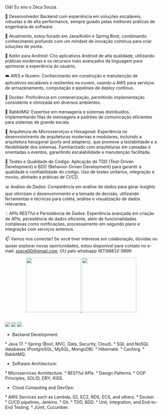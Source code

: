 Olá! Eu sou o Zeca Souza.

🔭 Desenvolvedor Backend com experiência em soluções escaláveis, robustas e de alta performance, sempre guiado pelas melhores práticas de engenharia de software.

🌱 Atualmente, estou focado em Java/Kotlin e Spring Boot, combinando conhecimento profundo com um mindset de inovação contínua para criar soluções de ponta.

📱 Kotlin para Android: Crio aplicativos Android de alta qualidade, utilizando práticas modernas e os recursos mais avançados da linguagem para aprimorar a experiência do usuário.

☁️ AWS e Nuvem: Conhecimento em construção e manutenção de aplicativos escaláveis e resilientes na nuvem, usando a AWS para serviços de armazenamento, computação e pipelines de deploy contínuo.

🐳 Docker: Proficiência em contenerização, permitindo implementação consistente e otimizada em diversos ambientes.

🐇 RabbitMQ: Expertise em mensageria e sistemas distribuídos, implementando filas de mensagens e padrões de comunicação eficientes para sistemas de grande escala.

🚀 Arquitetura de Microsserviços e Hexagonal: Experiência no desenvolvimento de arquiteturas modernas e modulares, incluindo a arquitetura hexagonal (ports and adapters), que promove a testabilidade e a flexibilidade dos sistemas. Familiarizado com arquiteturas em camadas e orientadas a eventos, garantindo escalabilidade e manutenção facilitada.

🧪 Testes e Qualidade de Código: Aplicação de TDD (Test-Driven Development) e BDD (Behavior-Driven Development) para garantir a qualidade e confiabilidade do código. Uso de testes unitários, integração e mocks, alinhado a práticas de CI/CD.

📊 Análise de Dados: Competência em análise de dados para gerar insights que otimizam o desenvolvimento e a tomada de decisão, utilizando ferramentas e técnicas para coleta, análise e visualização de dados relevantes.

💡 APIs RESTful e Persistência de Dados: Experiência avançada em criação de APIs, persistência de dados eficiente, além de funcionalidades complexas como notificações, processamento em segundo plano e integração com serviços externos.

📫 Vamos nos conectar! Se você tiver interesse em colaboração, dúvidas ou quiser explorar novas oportunidades, estou disponível para contato no e-mail: szeca00@gmail.com. OU pelo whatsapp (87)98832-8999

<div align="center">
  <a href="https://github.com/ZecaSouza">
  <img height="180em" src="https://github-readme-stats.vercel.app/api?username=ZecaSouza&show_icons=true&theme=dark&include_all_commits=true&count_private=true"/>
  <img height="180em" src="https://github-readme-stats.vercel.app/api/top-langs/?username=ZecaSouza&layout=compact&langs_count=7&theme=dark"/>
</div>
  
   ##
  
<div>
    <a href = "https://wa.me/<+5587988328999>"><img src="https://img.shields.io/badge/WhatsApp-25D366?style=for-the-badge&logo=whatsapp&logoColor=white" target="_blank"></a>
    <a href = "mailto:contato.zecasouza@gmail.com"><img src="https://img.shields.io/badge/Gmail-D14836?style=for-the-badge&logo=gmail&logoColor=white" target="_blank"></a>
    <a href="https://www.linkedin.com/in/jose-emanuel-borges-de-souza-1711771b6/" target="_blank"><img src="https://img.shields.io/badge/LinkedIn-0077B5?style=for-the-badge&logo=linkedin&logoColor=white" target="_blank"></a>
</div>


- Backend Development:

° Java 17.
° Spring (Boot, MVC, Data, Security, Cloud).
° SQL and NoSQL databases (PostgreSQL, MySQL, MongoDB).
° Hibernate.
° Caching.
° RabbitMQ.

- Software Architecture:

° Microservices Architecture.
° RESTful APIs.
° Design Patterns.
° OOP Principles, SOLID, DRY, KISS.

- Cloud Computing and DevOps:

° AWS Services such as Lambda, S2, EC2, RDS, ECS, and others.
° Docker.
° CI/CD pipelines, Jenkins.
° Git.
° TDD, BDD.
° Unit, Integration, and End-to-End Testing.
° JUnit, Cucumber.
